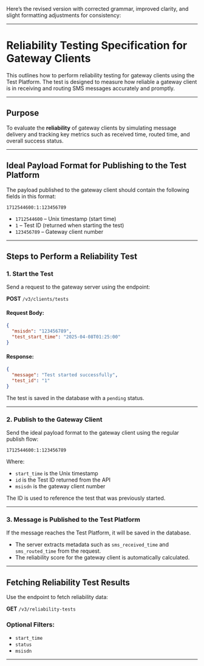 Here’s the revised version with corrected grammar, improved clarity, and slight formatting adjustments for consistency:

---

# Reliability Testing Specification for Gateway Clients

This outlines how to perform reliability testing for gateway clients using the Test Platform. The test is designed to measure how reliable a gateway client is in receiving and routing SMS messages accurately and promptly.

---

## Purpose
To evaluate the **reliability** of gateway clients by simulating message delivery and tracking key metrics such as received time, routed time, and overall success status.

---

## Ideal Payload Format for Publishing to the Test Platform
The payload published to the gateway client should contain the following fields in this format:

```
1712544600:1:123456789
```

- `1712544600` – Unix timestamp (start time)  
- `1` – Test ID (returned when starting the test)  
- `123456789` – Gateway client number

---

## Steps to Perform a Reliability Test

### 1. Start the Test
Send a request to the gateway server using the endpoint:

**POST** `/v3/clients/tests`

#### Request Body:
```json
{
  "msisdn": "123456789", 
  "test_start_time": "2025-04-08T01:25:00"
}
```

#### Response:
```json
{
  "message": "Test started successfully",
  "test_id": "1"
}
```

The test is saved in the database with a `pending` status.

---

### 2. Publish to the Gateway Client
Send the ideal payload format to the gateway client using the regular publish flow:

```
1712544600:1:123456789
```

Where:
- `start_time` is the Unix timestamp
- `id` is the Test ID returned from the API
- `msisdn` is the gateway client number

The ID is used to reference the test that was previously started.

---

### 3. Message is Published to the Test Platform
If the message reaches the Test Platform, it will be saved in the database.

- The server extracts metadata such as `sms_received_time` and `sms_routed_time` from the request.
- The reliability score for the gateway client is automatically calculated.

---

## Fetching Reliability Test Results
Use the endpoint to fetch reliability data:

**GET** `/v3/reliability-tests`

### Optional Filters:
- `start_time`
- `status`
- `msisdn`

---
